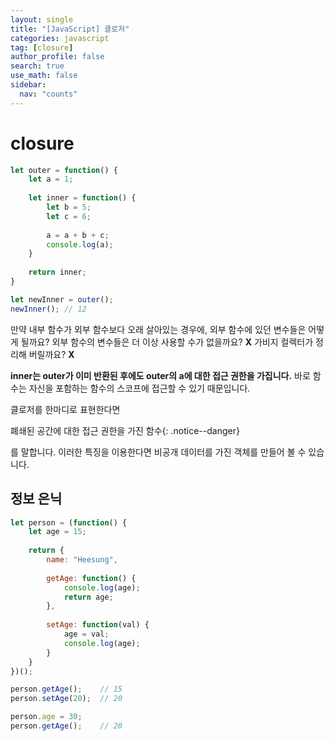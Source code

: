 ```yaml
---
layout: single
title: "[JavaScript] 클로저"
categories: javascript
tag: [closure]
author_profile: false
search: true
use_math: false
sidebar:
  nav: "counts"
---
```


# closure

```javascript
let outer = function() {
    let a = 1;
    
    let inner = function() {
        let b = 5;
        let c = 6;
        
        a = a + b + c;
        console.log(a);
    }
    
    return inner;
}

let newInner = outer();
newInner();	// 12
```

만약 내부 함수가 외부 함수보다 오래 살아있는 경우에, 외부 함수에 있던 변수들은 어떻게 될까요? 외부 함수의 변수들은 더 이상 사용할 수가 없을까요? **X** 가비지 컬렉터가 정리해 버릴까요? **X**

**inner는 outer가 이미 반환된 후에도 outer의 a에 대한 접근 권한을 가집니다.** 바로 함수는 자신을 포함하는 함수의 스코프에 접근할 수 있기 때문입니다.

클로저를 한마디로 표현한다면 

폐쇄된 공간에 대한 접근 권한을 가진 함수{: .notice--danger}

를 말합니다. 이러한 특징을 이용한다면 비공개 데이터를 가진 객체를 만들어 볼 수 있습니다.

## 정보 은닉

```javascript
let person = (function() {
    let age = 15;
    
    return {
        name: "Heesung",
        
        getAge: function() {
            console.log(age);
            return age;
        },
        
        setAge: function(val) {
            age = val;
            console.log(age);
        }
    }
})();

person.getAge();	// 15
person.setAge(20);	// 20

person.age = 30;
person.getAge();	// 20
```

